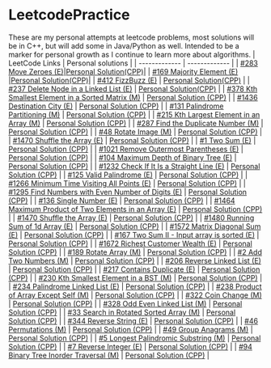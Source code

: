 # LeetcodePractice
These are my personal attempts at leetcode problems, most solutions will be in C++, but will add some in Java/Python as well. Intended to be a marker for personal growth as I continue to learn more about algorithms.
|      LeetCode Links       |      Personal solutions      |
| -------------  |  -------------   |
| [#283 Move Zeroes (E)](https://leetcode.com/problems/move-zeroes/)|[Personal Solution(CPP)](https://github.com/Kevin6525/LeetcodePractice/blob/main/%23283%20Move%20Zeroes.cpp)|
| [#169 Majority Element (E)](https://leetcode.com/problems/majority-element/) |[Personal Solution(CPP)](https://github.com/Kevin6525/LeetcodePractice/blob/main/%23169%20Majority%20Element.cpp)|
| [#412 FizzBuzz (E)](https://leetcode.com/problems/fizz-buzz/) |   [Personal Solution(CPP)](https://github.com/Kevin6525/LeetcodePractice/blob/main/%23412%20FizzBuzz.cpp)   |
| [#237 Delete Node in a Linked List (E)](https://leetcode.com/problems/delete-node-in-a-linked-list/) |   [Personal Solution(CPP)](https://github.com/Kevin6525/LeetcodePractice/blob/main/%23237%20Delete%20Node%20in%20a%20Linked%20List.cpp)   |
| [#378 Kth Smallest Element in a Sorted Matrix (M)](https://leetcode.com/problems/kth-smallest-element-in-a-sorted-matrix/) |   [Personal Solution (CPP)](https://github.com/Kevin6525/LeetcodePractice/blob/main/%23378%20Kth%20Smallest%20Element%20in%20Sorted%20Matrix.cpp) |
| [#1436 Destination City (E)](https://leetcode.com/problems/destination-city/) |   [Personal Solution (CPP)](https://github.com/Kevin6525/LeetcodePractice/blob/main/%231436%20Destination%20City.cpp)   |
| [#131 Palindrome Partitioning (M)](https://leetcode.com/problems/palindrome-partitioning/) |   [Personal Solution (CPP)](https://github.com/Kevin6525/LeetcodePractice/blob/main/%23131%20Palindrome%20Partitioning.cpp)   |
| [#215 Kth Largest Element in an Array (M)](https://leetcode.com/problems/kth-largest-element-in-an-array/) |   [Personal Solution (CPP)](https://github.com/Kevin6525/LeetcodePractice/blob/main/%23215%20Kth%20Largest%20Element%20in%20an%20Array.cpp)   |
| [#287 Find the Duplicate Number (M)](https://leetcode.com/problems/find-the-duplicate-number/) |   [Personal Solution (CPP)](https://github.com/Kevin6525/LeetcodePractice/blob/main/%23287%20Find%20the%20Duplicate%20Number.cpp)   |
| [#48 Rotate Image (M)](https://leetcode.com/problems/rotate-image/) |   [Personal Solution (CPP)](https://github.com/Kevin6525/LeetcodePractice/blob/main/%2348%20Rotate%20Image.cpp)   |
| [#1470 Shuffle the Array (E)](https://leetcode.com/problems/shuffle-the-array/) |   [Personal Solution (CPP)](https://github.com/Kevin6525/LeetcodePractice/blob/main/%231470%20Shuffle%20the%20Array.cpp)   |
| [#1 Two Sum (E)](https://leetcode.com/problems/two-sum/) |   [Personal Solution (CPP)](https://github.com/Kevin6525/LeetcodePractice/blob/main/%231%20Two%20Sum.cpp)   |
| [#1021 Remove Outermost Parentheses (E)](https://leetcode.com/problems/remove-outermost-parentheses/) |   [Personal Solution (CPP)](https://github.com/Kevin6525/LeetcodePractice/blob/main/%231021%20Remove%20Outermost%20Parentheses.cpp)   |
| [#104 Maximum Depth of Binary Tree (E)](https://leetcode.com/problems/maximum-depth-of-binary-tree/submissions/) |   [Personal Solution (CPP)](https://github.com/Kevin6525/LeetcodePractice/blob/main/%23104%20Maximum%20Depth%20of%20Binary%20Tree.cpp)   |
| [#1232 Check If It Is a Straight Line (E)](https://leetcode.com/problems/check-if-it-is-a-straight-line/) |   [Personal Solution (CPP)](https://github.com/Kevin6525/LeetcodePractice/blob/main/%231232%20Check%20If%20It%20Is%20a%20Straight%20Line.cpp)   |
| [#125 Valid Palindrome (E)](https://leetcode.com/problems/valid-palindrome/) |   [Personal Solution (CPP)](https://github.com/Kevin6525/LeetcodePractice/blob/main/%23125%20Valid%20Palindrome.cpp)   |
| [#1266 Minimum Time Visiting All Points (E)](https://leetcode.com/problems/minimum-time-visiting-all-points/) |   [Personal Solution (CPP)](https://github.com/Kevin6525/LeetcodePractice/blob/main/%231266%20Minimum%20Time%20Visiting%20All%20Points.cpp)   |
| [#1295 Find Numbers with Even Number of Digits (E)](https://leetcode.com/problems/find-numbers-with-even-number-of-digits/submissions/) |   [Personal Solution (CPP)](https://github.com/Kevin6525/LeetcodePractice/blob/main/%231295%20Find%20Numbers%20with%20Even%20Number%20of%20Digits.cpp)   |
| [#136 Single Number (E)](https://leetcode.com/problems/single-number/) |   [Personal Solution (CPP)](https://github.com/Kevin6525/LeetcodePractice/blob/main/%23136%20Single%20Number.cpp)   |
| [#1464 Maximum Product of Two Elements in an Array (E)](https://leetcode.com/problems/maximum-product-of-two-elements-in-an-array/) |   [Personal Solution (CPP)](https://github.com/Kevin6525/LeetcodePractice/blob/main/%231464%20Maximum%20Product%20of%20Two%20Elements%20in%20an%20Array.cpp)   |
| [#1470 Shuffle the Array (E)](https://leetcode.com/problems/shuffle-the-array/) |   [Personal Solution (CPP)](https://github.com/Kevin6525/LeetcodePractice/blob/main/%231470%20Shuffle%20the%20Array.cpp)   |
| [#1480 Running Sum of 1d Array (E)](https://leetcode.com/problems/running-sum-of-1d-array/) |   [Personal Solution (CPP)](https://github.com/Kevin6525/LeetcodePractice/blob/main/%231480%20Running%20Sum%20of%201d%20Array.cpp)   |
| [#1572 Matrix Diagonal Sum (E)](https://leetcode.com/problems/matrix-diagonal-sum/) |   [Personal Solution (CPP)](https://github.com/Kevin6525/LeetcodePractice/blob/main/%231572%20Matrix%20Diagonal%20Sum.cpp)   |
| [#167 Two Sum II - Input array is sorted (E)](https://leetcode.com/problems/two-sum-ii-input-array-is-sorted/) |   [Personal Solution (CPP)](https://github.com/Kevin6525/LeetcodePractice/blob/main/%23167%20Two%20Sum%20II%20-%20Input%20array%20is%20sorted.cpp)   |
| [#1672 Richest Customer Wealth (E)](https://leetcode.com/problems/richest-customer-wealth/) |   [Personal Solution (CPP)](https://github.com/Kevin6525/LeetcodePractice/blob/main/%231672%20Richest%20Customer%20Wealth.cpp)   |
| [#189 Rotate Array (M)](https://leetcode.com/problems/rotate-array/) |   [Personal Solution (CPP)](https://github.com/Kevin6525/LeetcodePractice/blob/main/%23189%20Rotate%20Array.cpp)   |
| [#2 Add Two Numbers (M)](https://leetcode.com/problems/add-two-numbers/) |   [Personal Solution (CPP)](https://github.com/Kevin6525/LeetcodePractice/blob/main/%232%20Add%20Two%20Numbers.cpp)   |
| [#206 Reverse Linked List (E)](https://leetcode.com/problems/reverse-linked-list/submissions/) |   [Personal Solution (CPP)](https://github.com/Kevin6525/LeetcodePractice/blob/main/%23206%20Reverse%20Linked%20List.cpp)   |
| [#217 Contains Duplicate (E)](https://leetcode.com/problems/contains-duplicate/submissions/) |   [Personal Solution (CPP)](https://github.com/Kevin6525/LeetcodePractice/blob/main/%23217%20Contains%20Duplicate.cpp)   |
| [#230 Kth Smallest Element in a BST (M)](https://leetcode.com/problems/kth-smallest-element-in-a-bst/) |   [Personal Solution (CPP)](https://github.com/Kevin6525/LeetcodePractice/blob/main/%23230%20Kth%20Smallest%20Element%20in%20a%20BST.cpp)   |
| [#234 Palindrome Linked List (E)](https://leetcode.com/problems/palindrome-linked-list/) |   [Personal Solution (CPP)](https://github.com/Kevin6525/LeetcodePractice/blob/main/%23234%20Palindrome%20Linked%20List.cpp)   |
| [#238 Product of Array Except Self (M)](https://leetcode.com/problems/product-of-array-except-self/) |   [Personal Solution (CPP)](https://github.com/Kevin6525/LeetcodePractice/blob/main/%23238%20Product%20of%20Array%20Except%20Self.cpp)   |
| [#322 Coin Change (M)](https://leetcode.com/problems/coin-change/submissions/) |   [Personal Solution (CPP)](https://github.com/Kevin6525/LeetcodePractice/blob/main/%23322%20Coin%20Change.cpp)   |
| [#328 Odd Even Linked List (M)](https://leetcode.com/problems/odd-even-linked-list/) |   [Personal Solution (CPP)](https://github.com/Kevin6525/LeetcodePractice/blob/main/%23328%20Odd%20Even%20Linked%20List.cpp)   |
| [#33 Search in Rotated Sorted Array (M)](https://leetcode.com/problems/search-in-rotated-sorted-array/) |   [Personal Solution (CPP)](https://github.com/Kevin6525/LeetcodePractice/blob/main/%2333%20Search%20in%20Rotated%20Sorted%20Array.cpp)   |
| [#344 Reverse String (E)](https://leetcode.com/problems/reverse-string/) |   [Personal Solution (CPP)](https://github.com/Kevin6525/LeetcodePractice/blob/main/%23344%20Reverse%20String.cpp)   |
| [#46 Permutations (M)](https://leetcode.com/problems/permutations/) |   [Personal Solution (CPP)](https://github.com/Kevin6525/LeetcodePractice/blob/main/%2346%20Permutations.cpp)   |
| [#49 Group Anagrams (M)](https://leetcode.com/problems/group-anagrams/) |   [Personal Solution (CPP)](https://github.com/Kevin6525/LeetcodePractice/blob/main/%2349%20Group%20Anagrams.cpp)   |
| [#5 Longest Palindromic Substring (M)](https://leetcode.com/problems/longest-palindromic-substring/submissions/) |   [Personal Solution (CPP)](https://github.com/Kevin6525/LeetcodePractice/blob/main/%235%20Longest%20Palindromic%20Substring.cpp)   |
| [#7 Reverse Integer (E)](https://leetcode.com/problems/reverse-integer/) |   [Personal Solution (CPP)](https://github.com/Kevin6525/LeetcodePractice/blob/main/%237%20Reverse%20Integer.cpp)   |
| [#94 Binary Tree Inorder Traversal (M)](https://leetcode.com/problems/binary-tree-inorder-traversal/) |   [Personal Solution (CPP)](https://github.com/Kevin6525/LeetcodePractice/blob/main/%2394%20Binary%20Tree%20Inorder%20Traversal.cpp)   |
